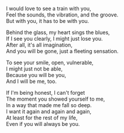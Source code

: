 I would love to see a train with you,\
Feel the sounds, the vibration, and the groove.\
But with you, it has to be with you.

Behind the glass, my heart sings the blues,\
If I see you clearly, I might just lose you.\
After all, it's all imagination,\
And you will be gone, just a fleeting sensation.

To see your smile, open, vulnerable,\
I might just not be able,\
Because you will be you,\
And I will be me, too.

If I'm being honest, I can't forget\
The moment you showed yourself to me,\
In a way that made me fall so deep.\
I want it again and again and again,\
At least for the rest of my life,\
Even if you will always be you.